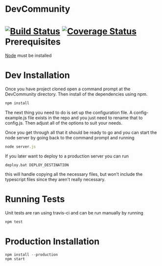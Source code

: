 DevCommunity
============
[![Build Status](https://travis-ci.org/brentosmith/DevCommunity.svg?branch=master)](https://travis-ci.org/brentosmith/DevCommunity)
[![Coverage Status](https://img.shields.io/coveralls/brentosmith/DevCommunity.svg)](https://coveralls.io/r/brentosmith/DevCommunity?branch=master)
Prerequisites
============
[Node](http://nodejs.org/) must be installed

Dev Installation
============
Once you have project cloned open a command prompt at the DevCommunity directory.   Then install of the dependencies using npm. 
```javascript
npm install
```

The next thing you need to do is set up the configuration file.  A config-example.js file exists in the repo and you just need to rename that to config.js.  Then adjust all of the options to suit your needs.

Once you get through all that it should be ready to go and you can start the node server by going back to the command prompt and running
```javascript
node server.js
```

If you later want to deploy to a production server you can run
```
deploy.bat DEPLOY_DESTINATION
```
this will handle copying all the necessary files, but won't include the typescript files since they aren't really necessary.

Running Tests
============
Unit tests are ran using travis-ci and can be run manually by running
```javascript
npm test
```

Production Installation
============
```javascript
npm install --production
npm start
```